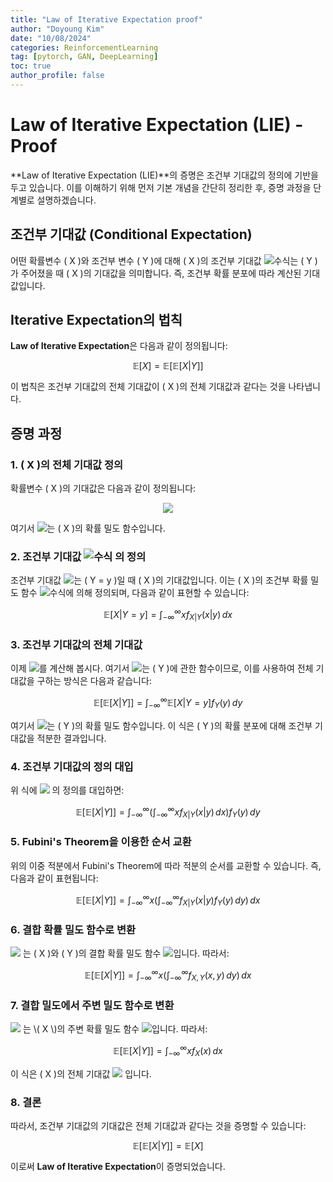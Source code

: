 ```yaml
---
title: "Law of Iterative Expectation proof"
author: "Doyoung Kim"
date: "10/08/2024"
categories: ReinforcementLearning
tag: [pytorch, GAN, DeepLearning] 
toc: true
author_profile: false
---
```

# Law of Iterative Expectation (LIE) - Proof

**Law of Iterative Expectation (LIE)**의 증명은 조건부 기대값의 정의에 기반을 두고 있습니다. 이를 이해하기 위해 먼저 기본 개념을 간단히 정리한 후, 증명 과정을 단계별로 설명하겠습니다.

<!-- ## 조건부 기대값 (Conditional Expectation)
어떤 확률변수 \( X \)와 조건부 변수 \( Y \)에 대해 \( X \)의 조건부 기대값 \(\mathbb{E}[X | Y]\)는 \( Y \)가 주어졌을 때 \( X \)의 기대값을 의미합니다. 즉, 조건부 확률 분포에 따라 계산된 기대값입니다. -->

## 조건부 기대값 (Conditional Expectation)
어떤 확률변수 \( X \)와 조건부 변수 \( Y \)에 대해 \( X \)의 조건부 기대값 ![수식](https://latex.codecogs.com/png.latex?\mathbb{E}[X|Y])는 \( Y \)가 주어졌을 때 \( X \)의 기대값을 의미합니다. 즉, 조건부 확률 분포에 따라 계산된 기대값입니다.

## Iterative Expectation의 법칙
**Law of Iterative Expectation**은 다음과 같이 정의됩니다:

$$
\mathbb{E}[X] = \mathbb{E}[\mathbb{E}[X | Y]]
$$

이 법칙은 조건부 기대값의 전체 기대값이 \( X \)의 전체 기대값과 같다는 것을 나타냅니다.

## 증명 과정

### 1. \( X \)의 전체 기대값 정의
확률변수 \( X \)의 기대값은 다음과 같이 정의됩니다:

<!-- $$
\mathbb{E}[X] = \int_{-\infty}^{\infty} x f_X(x) \, dx
$$ -->
<p align="center">
  <img src="https://latex.codecogs.com/svg.image?\mathbb{E}[X]=\int_{-\infty}^{\infty}x%20f_X(x)\,dx" />
</p>

여기서 ![](https://latex.codecogs.com/svg.image?f_X(x))는 \( X \)의 확률 밀도 함수입니다.

### 2. 조건부 기대값 ![수식](https://latex.codecogs.com/png.latex?\mathbb{E}[X|Y]) 의 정의
조건부 기대값 ![](https://latex.codecogs.com/svg.image?\mathbb{E}[X|Y=y])는 \( Y = y \)일 때 \( X \)의 기대값입니다. 이는 \( X \)의 조건부 확률 밀도 함수 ![수식](https://latex.codecogs.com/svg.image?f_{X|Y}(x\mid%20y))에 의해 정의되며, 다음과 같이 표현할 수 있습니다:

$$
\mathbb{E}[X | Y = y] = \int_{-\infty}^{\infty} x f_{X|Y}(x | y) \, dx
$$

### 3. 조건부 기대값의 전체 기대값
이제 ![](https://latex.codecogs.com/svg.image?\mathbb{E}[\mathbb{E}[X|Y]])를 계산해 봅시다. 여기서 ![](https://latex.codecogs.com/svg.image?\mathbb{E}[X|Y])는 \( Y \)에 관한 함수이므로, 이를 사용하여 전체 기대값을 구하는 방식은 다음과 같습니다:

$$
\mathbb{E}[\mathbb{E}[X | Y]] = \int_{-\infty}^{\infty} \mathbb{E}[X | Y = y] f_Y(y) \, dy
$$

여기서 ![](https://latex.codecogs.com/svg.image?f_Y(y))는 \( Y \)의 확률 밀도 함수입니다. 이 식은 \( Y \)의 확률 분포에 대해 조건부 기대값을 적분한 결과입니다.

### 4. 조건부 기대값의 정의 대입
위 식에 ![](https://latex.codecogs.com/svg.image?\mathbb{E}[X|Y=y]) 의 정의를 대입하면:

$$
\mathbb{E}[\mathbb{E}[X | Y]] = \int_{-\infty}^{\infty} \left( \int_{-\infty}^{\infty} x f_{X|Y}(x | y) \, dx \right) f_Y(y) \, dy
$$

### 5. Fubini's Theorem을 이용한 순서 교환
위의 이중 적분에서 Fubini's Theorem에 따라 적분의 순서를 교환할 수 있습니다. 즉, 다음과 같이 표현됩니다:

$$
\mathbb{E}[\mathbb{E}[X | Y]] = \int_{-\infty}^{\infty} x \left( \int_{-\infty}^{\infty} f_{X|Y}(x | y) f_Y(y) \, dy \right) \, dx
$$

### 6. 결합 확률 밀도 함수로 변환
![](https://latex.codecogs.com/svg.image?f_{X|Y}(x|y)*f_Y(y)) 는 \( X \)와 \( Y \)의 결합 확률 밀도 함수 ![](https://latex.codecogs.com/svg.image?f_{X,Y}(x,y))입니다. 따라서:

$$
\mathbb{E}[\mathbb{E}[X | Y]] = \int_{-\infty}^{\infty} x \left( \int_{-\infty}^{\infty} f_{X,Y}(x, y) \, dy \right) \, dx
$$

### 7. 결합 밀도에서 주변 밀도 함수로 변환
![](https://latex.codecogs.com/svg.image?\int_{-\infty}^{\infty}f_{X,Y}(x,y),dy) 는 \( X \)의 주변 확률 밀도 함수 ![](https://latex.codecogs.com/svg.image?f_X(x))입니다. 따라서:

$$
\mathbb{E}[\mathbb{E}[X | Y]] = \int_{-\infty}^{\infty} x f_X(x) \, dx
$$

이 식은 \( X \)의 전체 기대값 ![](https://latex.codecogs.com/svg.image?\mathbb{E}[X]) 입니다.

### 8. 결론
따라서, 조건부 기대값의 기대값은 전체 기대값과 같다는 것을 증명할 수 있습니다:

$$
\mathbb{E}[\mathbb{E}[X | Y]] = \mathbb{E}[X]
$$

이로써 **Law of Iterative Expectation**이 증명되었습니다.
